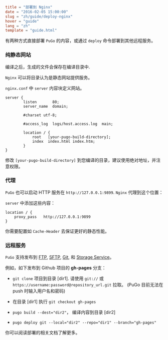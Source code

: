 ```toml
title = "部署到 Nginx"
date = "2016-02-05 15:00:00"
slug = "zh/guide/deploy-nginx"
hover = "guide"
lang = "zh"
template = "guide.html"
```

有两种方式直接部署 `PuGo` 的内容，或通过 `deploy` 命令部署到其他远程服务。

### 纯静态网站

编译之后，生成的文件会保存在编译目录中.

`Nginx` 可以将目录认为是静态网站提供服务。

`nginx.conf` 中 `server` 内容块定义网站。

```nginx
server {
        listen       80;
        server_name  domain;

        #charset utf-8;

        #access_log  logs/host.access.log  main;

        location / {
            root   [your-pugo-build-directory];
            index  index.html index.htm;
        }
}
```

修改 `[your-pugo-build-directory]` 到您编译的目录，建议使用绝对地址，并注意权限。

### 代理

`PuGo` 也可以启动 HTTP 服务在 `http://127.0.0.1:9899`. `Nginx` 代理到这个位置：

`server` 中添加这些内容：

```nginx
location / {
    proxy_pass   http://127.0.0.1:9899
}
```

你需要配置如 `Cache-Header` 去保证更好的静态性能。

### 远程服务

`PuGo` 支持发布到 [FTP](/zh/docs/deploy/ftp-sftp.html), [SFTP](/zh/docs/deploy/ftp-sftp.html), [Git](/zh/docs/deploy/git.html), 和 [Storage Service](/zh/docs/deploy/cloud.html)。

例如，如下发布到 Github 项目的 **gh-pages** 分支：

- `git clone` 项目到目录 [dir1]. 请使用 `git://` 或 `https://username:password@repository_url.git` 拉取。 (PuGo 目前无法在 push 时输入用户名和密码)

- 在目录 [dir1] 执行 `git checkout gh-pages` 

- `pugo build --dest="dir2"`， 编译内容到目录 [dir2]

- `pugo deploy git --local="dir2" --repo="dir1" --branch="gh-pages"`

你可以阅读部署的相关文档了解更多。